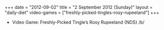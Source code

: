 +++
date = "2012-09-02"
title = "2 September 2012 (Sunday)"
layout = "daily-diet"
video-games = ["freshly-picked-tingles-rosy-rupeeland"]
+++


* Video Game: Freshly-Picked Tingle’s Rosy Rupeeland {NDS} /b/